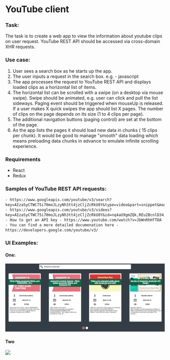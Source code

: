 # YouTube client

### Task:
The task is to create a web app to view the information about youtube clips on user request.
YouTube REST API should be accessed via cross-domain XHR requests.

### Use case:
1. User sees a search box as he starts up the app.
2. The user inputs a request in the search box. e.g. - javascript  
3. The app processes the request to YouTube REST API and displays loaded clips as a horizontal list of items.
4. The horizontal list can be scrolled with a swipe (on a desktop via mouse swipe). Swipe should be animated, e.g. user can click and pull the list sideways. Paging event should be triggered when mouseUp is released. If a user makes X quick swipes the app should list X pages. The number of clips on the page depends on its size (1 to 4 clips per page).      
5. The additional navigation buttons (paging control) are set at the bottom of the page.  
6. As the app lists the pages it should load new data in chunks ( 15 clips per chunk). It would be good to manage "smooth" data loading which means preloading data chunks in advance to emulate infinite scrolling experience.

### Requirements
- React
- Redux
    
### Samples of YouTube REST API requests:
    - https://www.googleapis.com/youtube/v3/search?key=AIzaSyCTWC75i70moJLzyNh3tt4jzCljZcRkU8Y&type=video&part=snippet&maxResults=15&q=js
    - https://www.googleapis.com/youtube/v3/videos?key=AIzaSyCTWC75i70moJLzyNh3tt4jzCljZcRkU8Y&id=nq4aU9gmZQk,REu2BcnlD34,qbPTdW7KgOg&part=snippet,statistics
    - How to get an API key - https://www.youtube.com/watch?v=JbWnRhHfTDA
    - You can find a more detailed documenation here - https://developers.google.com/youtube/v3/

### UI Examples:
####  One:
![example](./images/example.png)

#### Two
![](./images/youtube.gif)